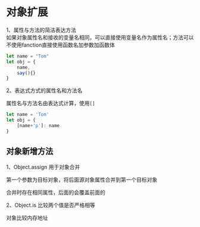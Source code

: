 # 对象扩展

1、属性与方法的简洁表达方法  
如果对象属性名和接收的变量名相同，可以直接使用变量名作为属性名；方法可以不使用fanction直接使用函数名加参数加函数体

```js
let name = "Tom"
let obj = {
    name,
    say(){}
}
```

2、表达式方式的属性名和方法名

属性名与方法名由表达式计算，使用`[]`

```js
let name = 'Tom'
let obj = {
    [name+'p']: name
}
```


## 对象新增方法

1、Object.assign 用于对象合并

第一个参数为目标对象，将后面源对象属性合并到第一个目标对象

合并时存在相同属性，后面的会覆盖前面的


2、Object.is 比较两个值是否严格相等

对象比较内存地址

